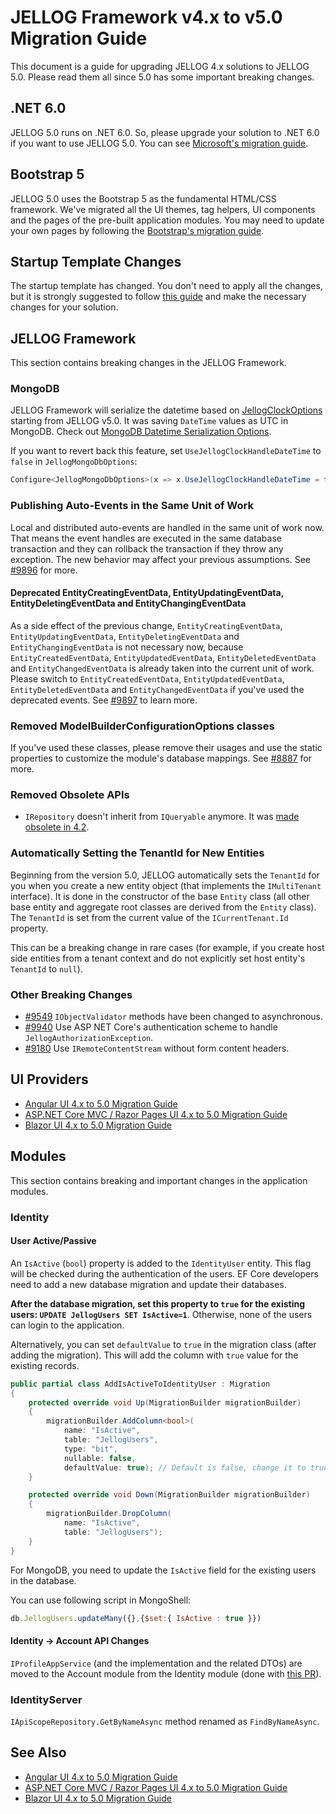 # JELLOG Framework v4.x to v5.0 Migration Guide

This document is a guide for upgrading JELLOG 4.x solutions to JELLOG 5.0. Please read them all since 5.0 has some important breaking changes.

## .NET 6.0

JELLOG 5.0 runs on .NET 6.0. So, please upgrade your solution to .NET 6.0 if you want to use JELLOG 5.0. You can see [Microsoft's migration guide](https://docs.microsoft.com/en-us/aspnet/core/migration/50-to-60).

## Bootstrap 5

JELLOG 5.0 uses the Bootstrap 5 as the fundamental HTML/CSS framework. We've migrated all the UI themes, tag helpers, UI components and the pages of the pre-built application modules. You may need to update your own pages by following the [Bootstrap's migration guide](https://getbootstrap.com/docs/5.0/migration/).

## Startup Template Changes

The startup template has changed. You don't need to apply all the changes, but it is strongly suggested to follow [this guide](Upgrading-Startup-Template.md) and make the necessary changes for your solution.

## JELLOG Framework

This section contains breaking changes in the JELLOG Framework.

### MongoDB

JELLOG Framework will serialize the datetime based on [JellogClockOptions](https://docs.jellog.io/en/jellog/latest/Timing#clock-options) starting from JELLOG v5.0. It was saving `DateTime` values as UTC in MongoDB. Check out [MongoDB Datetime Serialization Options](https://mongodb.github.io/mongo-csharp-driver/2.13/reference/bson/mapping/#datetime-serialization-options).

If you want to revert back this feature, set `UseJellogClockHandleDateTime` to `false` in `JellogMongoDbOptions`:

```cs
Configure<JellogMongoDbOptions>(x => x.UseJellogClockHandleDateTime = false);
```

### Publishing Auto-Events in the Same Unit of Work

Local and distributed auto-events are handled in the same unit of work now. That means the event handles are executed in the same database transaction and they can rollback the transaction if they throw any exception. The new behavior may affect your previous assumptions. See [#9896](https://github.com/jellogframework/jellog/issues/9896) for more.

#### Deprecated EntityCreatingEventData, EntityUpdatingEventData, EntityDeletingEventData and EntityChangingEventData

As a side effect of the previous change, `EntityCreatingEventData`, `EntityUpdatingEventData`, `EntityDeletingEventData` and `EntityChangingEventData` is not necessary now, because `EntityCreatedEventData`, `EntityUpdatedEventData`, `EntityDeletedEventData` and `EntityChangedEventData` is already taken into the current unit of work. Please switch to `EntityCreatedEventData`, `EntityUpdatedEventData`, `EntityDeletedEventData` and `EntityChangedEventData` if you've used the deprecated events. See [#9897](https://github.com/jellogframework/jellog/issues/9897) to learn more.

### Removed ModelBuilderConfigurationOptions classes

If you've used these classes, please remove their usages and use the static properties to customize the module's database mappings. See [#8887](https://github.com/jellogframework/jellog/issues/8887) for more.

### Removed Obsolete APIs

* `IRepository` doesn't inherit from `IQueryable` anymore. It was [made obsolete in 4.2](https://docs.jellog.io/en/jellog/latest/Migration-Guides/Jellog-4_2#irepository-getqueryableasync).

### Automatically Setting the TenantId for New Entities

Beginning from the version 5.0, JELLOG automatically sets the `TenantId` for you when you create a new entity object (that implements the `IMultiTenant` interface). It is done in the constructor of the base `Entity` class (all other base entity and aggregate root classes are derived from the `Entity` class). The `TenantId` is set from the current value of the `ICurrentTenant.Id` property.

This can be a breaking change in rare cases (for example, if you create host side entities from a tenant context and do not explicitly set host entity's `TenantId` to `null`).

### Other Breaking Changes

* [#9549](https://github.com/jellogframework/jellog/pull/9549) `IObjectValidator` methods have been changed to asynchronous.
* [#9940](https://github.com/jellogframework/jellog/pull/9940) Use ASP NET Core's authentication scheme to handle `JellogAuthorizationException`.
* [#9180](https://github.com/jellogframework/jellog/pull/9180) Use `IRemoteContentStream` without form content headers.

## UI Providers

* [Angular UI 4.x to 5.0 Migration Guide](Jellog-5_0-Angular.md)
* [ASP.NET Core MVC / Razor Pages UI 4.x to 5.0 Migration Guide](Jellog-5-0-MVC.md)
* [Blazor UI 4.x to 5.0 Migration Guide](Jellog-5-0-Blazor.md)

## Modules

This section contains breaking and important changes in the application modules.

### Identity

#### User Active/Passive

An `IsActive` (`bool`) property is added to the `IdentityUser` entity. This flag will be checked during the authentication of the users. EF Core developers need to add a new database migration and update their databases.

**After the database migration, set this property to `true` for the existing users: `UPDATE JellogUsers SET IsActive=1`**. Otherwise, none of the users can login to the application.

Alternatively, you can set `defaultValue` to `true` in the migration class (after adding the migration).
This will add the column with `true` value for the existing records.

```cs
public partial class AddIsActiveToIdentityUser : Migration
{
    protected override void Up(MigrationBuilder migrationBuilder)
    {
        migrationBuilder.AddColumn<bool>(
            name: "IsActive",
            table: "JellogUsers",
            type: "bit",
            nullable: false,
            defaultValue: true); // Default is false, change it to true.
    }

    protected override void Down(MigrationBuilder migrationBuilder)
    {
        migrationBuilder.DropColumn(
            name: "IsActive",
            table: "JellogUsers");
    }
}
```

For MongoDB, you need to update the `IsActive` field for the existing users in the database.

You can use following script in MongoShell:
```js
db.JellogUsers.updateMany({},{$set:{ IsActive : true }})
```

#### Identity -> Account API Changes

`IProfileAppService` (and the implementation and the related DTOs) are moved to the Account module from the Identity module (done with [this PR](https://github.com/jellogframework/jellog/pull/10370/files)).

### IdentityServer

`IApiScopeRepository.GetByNameAsync` method renamed as `FindByNameAsync`.

## See Also

* [Angular UI 4.x to 5.0 Migration Guide](Jellog-5_0-Angular.md)
* [ASP.NET Core MVC / Razor Pages UI 4.x to 5.0 Migration Guide](Jellog-5-0-MVC.md)
* [Blazor UI 4.x to 5.0 Migration Guide](Jellog-5-0-Blazor.md)

